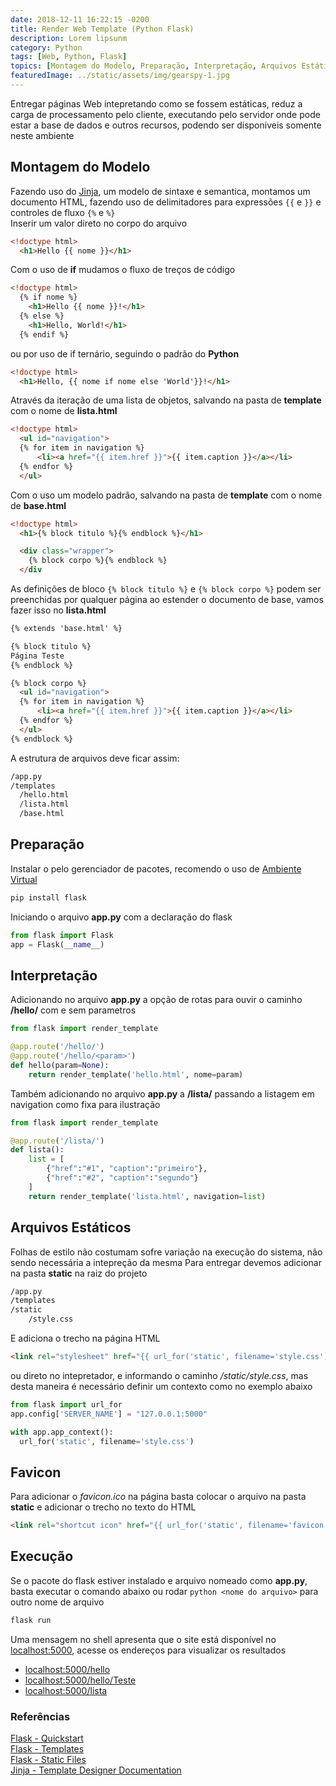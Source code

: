 ```yaml
---
date: 2018-12-11 16:22:15 -0200
title: Render Web Template (Python Flask)
description: Lorem lipsunm
category: Python
tags: [Web, Python, Flask]
topics: [Montagem do Modelo, Preparação, Interpretação, Arquivos Estáticos, Favicon, Execução]
featuredImage: ../static/assets/img/gearspy-1.jpg
---
```


Entregar páginas Web intepretando como se fossem estáticas, reduz a carga de processamento pelo cliente, executando pelo servidor onde pode estar a base de dados e outros recursos, podendo ser disponiveis somente neste ambiente

## Montagem do Modelo

Fazendo uso do [Jinja](http://jinja.pocoo.org/docs/2.10/templates/), um modelo de sintaxe e semantica, montamos um documento  HTML, fazendo uso de delimitadores para expressões `{{` e `}}` e controles de fluxo `{%` e `%}`  
Inserir um valor direto no corpo do arquivo

```html
<!doctype html>
  <h1>Hello {{ nome }}</h1>
```

Com o uso de **if** mudamos o fluxo de treços de código

```html
<!doctype html>
  {% if nome %}
    <h1>Hello {{ nome }}!</h1>
  {% else %}
    <h1>Hello, World!</h1>
  {% endif %}
```

ou por uso de if ternário, seguindo o padrão do **Python**

```html
<!doctype html>
  <h1>Hello, {{ nome if nome else 'World'}}!</h1>
```

Através da iteração de uma lista de objetos, salvando na pasta de **template** com o nome de **lista.html**

```html
<!doctype html>
  <ul id="navigation">
  {% for item in navigation %}
      <li><a href="{{ item.href }}">{{ item.caption }}</a></li>
  {% endfor %}
  </ul>
```

Com o uso um modelo padrão, salvando na pasta de **template** com o nome de **base.html**

```html
<!doctype html>
  <h1>{% block titulo %}{% endblock %}</h1>

  <div class="wrapper">
    {% block corpo %}{% endblock %}
  </div
```

As definições de bloco `{% block titulo %}` e  `{% block corpo %}` podem ser preenchidas por qualquer página ao estender o documento de base, vamos fazer isso no **lista.html**

```html
{% extends 'base.html' %}

{% block titulo %}
Página Teste
{% endblock %}

{% block corpo %}
  <ul id="navigation">
  {% for item in navigation %}
      <li><a href="{{ item.href }}">{{ item.caption }}</a></li>
  {% endfor %}
  </ul>
{% endblock %}
```

A estrutura de arquivos deve ficar assim:

```html
/app.py
/templates
  /hello.html
  /lista.html
  /base.html
```

## Preparação

Instalar o pelo gerenciador de pacotes, recomendo o uso de [Ambiente Virtual](/Virtual_Environment)

```bash
pip install flask
```

Iniciando o arquivo **app.py** com a declaração do flask

```python
from flask import Flask
app = Flask(__name__)
```

## Interpretação

Adicionando no arquivo **app.py** a opção de rotas para ouvir o caminho **/hello/** com e sem parametros

```python
from flask import render_template

@app.route('/hello/')
@app.route('/hello/<param>')
def hello(param=None):
    return render_template('hello.html', nome=param)
```

Também adicionando no arquivo **app.py** a **/lista/** passando a listagem em navigation como fixa para ilustração

```python
from flask import render_template

@app.route('/lista/')
def lista():
    list = [
        {"href":"#1", "caption":"primeiro"},
        {"href":"#2", "caption":"segundo"}
    ]
    return render_template('lista.html', navigation=list)
```

## Arquivos Estáticos

Folhas de estilo não costumam sofre variação na execução do sistema, não sendo necessária a intepreção da mesma
Para entregar devemos adicionar na pasta **static** na raiz do projeto

```html
/app.py
/templates
/static
    /style.css
```

E adiciona o trecho na página HTML

```html
<link rel="stylesheet" href="{{ url_for('static', filename='style.css') }}">
```

ou direto no intepretador, e informando o caminho */static/style.css*, mas desta maneira é necessário definir um contexto como no exemplo abaixo

```python
from flask import url_for
app.config['SERVER_NAME'] = "127.0.0.1:5000"

with app.app_context():
  url_for('static', filename='style.css')
```

## Favicon

Para adicionar o *favicon.ico* na página basta colocar o arquivo na pasta **static** e adicionar o trecho no texto do HTML

```html
<link rel="shortcut icon" href="{{ url_for('static', filename='favicon.ico') }}">
```

## Execução

Se o pacote do flask estiver instalado e arquivo nomeado como **app.py**, basta executar o comando abaixo ou rodar `python <nome do arquivo>` para outro nome de arquivo

```bash
flask run
```

Uma mensagem no shell apresenta que o site está disponível no [localhost:5000](localhost:5000), acesse os endereços para visualizar os resultados

* [localhost:5000/hello](localhost:5000/hello)
* [localhost:5000/hello/Teste](localhost:5000/hello/Teste)
* [localhost:5000/lista](localhost:5000/lista)

### Referências

[Flask - Quickstart](http://flask.pocoo.org/docs/1.0/quickstart/)  
[Flask - Templates](http://flask.pocoo.org/docs/1.0/tutorial/templates/)  
[Flask - Static Files](http://flask.pocoo.org/docs/1.0/tutorial/static/)  
[Jinja - Template Designer Documentation](http://jinja.pocoo.org/docs/2.10/templates/)  
